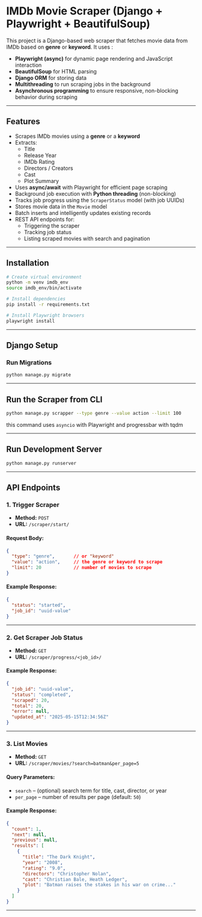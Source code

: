 # IMDb Movie Scraper (Django + Playwright + BeautifulSoup)

This project is a Django-based web scraper that fetches movie data from IMDb based on **genre** or **keyword**. It uses :
-  **Playwright (async)** for dynamic page rendering and JavaScript interaction
-  **BeautifulSoup** for HTML parsing
-  **Django ORM** for storing data
-  **Multithreading** to run scraping jobs in the background
-  **Asynchronous programming** to ensure responsive, non-blocking behavior during scraping

---

## Features

- Scrapes IMDb movies using a **genre** or a **keyword**
- Extracts:
  - Title
  - Release Year
  - IMDb Rating
  - Directors / Creators
  - Cast
  - Plot Summary
- Uses **async/await** with Playwright for efficient page scraping
- Background job execution with **Python threading** (non-blocking)
- Tracks job progress using the `ScraperStatus` model (with job UUIDs)
- Stores movie data in the `Movie` model
- Batch inserts and intelligently updates existing records
- REST API endpoints for:
  - Triggering the scraper
  - Tracking job status
  - Listing scraped movies with search and pagination

---

## Installation

```bash
# Create virtual environment
python -m venv imdb_env
source imdb_env/bin/activate

# Install dependencies
pip install -r requirements.txt

# Install Playwright browsers
playwright install
```

---

## Django Setup

### Run Migrations

```bash
python manage.py migrate
```

---

## Run the Scraper from CLI

```bash
python manage.py scrapper --type genre --value action --limit 100
```
this command uses `asyncio` with Playwright and progressbar with tqdm

---

## Run Development Server

```bash
python manage.py runserver
```

---

## API Endpoints

### 1. Trigger Scraper
- **Method:** `POST`
- **URL:** `/scraper/start/`

#### Request Body:
```json
{
  "type": "genre",       // or "keyword"
  "value": "action",     // the genre or keyword to scrape
  "limit": 20            // number of movies to scrape
}
```

#### Example Response:
```json
{
  "status": "started",
  "job_id": "uuid-value"
}
```

---

### 2. Get Scraper Job Status
- **Method:** `GET`
- **URL:** `/scraper/progress/<job_id>/`

#### Example Response:
```json
{
  "job_id": "uuid-value",
  "status": "completed",
  "scraped": 20,
  "total": 20,
  "error": null,
  "updated_at": "2025-05-15T12:34:56Z"
}
```

---

### 3. List Movies
- **Method:** `GET`
- **URL:** `/scraper/movies/?search=batman&per_page=5`

#### Query Parameters:
- `search` – (optional) search term for title, cast, director, or year
- `per_page` – number of results per page (default: `50`)

#### Example Response:
```json
{
  "count": 1,
  "next": null,
  "previous": null,
  "results": [
    {
      "title": "The Dark Knight",
      "year": "2008",
      "rating": "9.0",
      "directors": "Christopher Nolan",
      "cast": "Christian Bale, Heath Ledger",
      "plot": "Batman raises the stakes in his war on crime..."
    }
  ]
}
```

---



